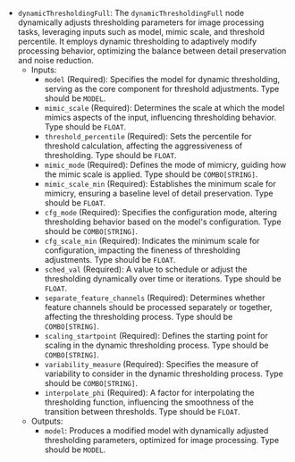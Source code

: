 - `dynamicThresholdingFull`: The `dynamicThresholdingFull` node dynamically adjusts thresholding parameters for image processing tasks, leveraging inputs such as model, mimic scale, and threshold percentile. It employs dynamic thresholding to adaptively modify processing behavior, optimizing the balance between detail preservation and noise reduction.
    - Inputs:
        - `model` (Required): Specifies the model for dynamic thresholding, serving as the core component for threshold adjustments. Type should be `MODEL`.
        - `mimic_scale` (Required): Determines the scale at which the model mimics aspects of the input, influencing thresholding behavior. Type should be `FLOAT`.
        - `threshold_percentile` (Required): Sets the percentile for threshold calculation, affecting the aggressiveness of thresholding. Type should be `FLOAT`.
        - `mimic_mode` (Required): Defines the mode of mimicry, guiding how the mimic scale is applied. Type should be `COMBO[STRING]`.
        - `mimic_scale_min` (Required): Establishes the minimum scale for mimicry, ensuring a baseline level of detail preservation. Type should be `FLOAT`.
        - `cfg_mode` (Required): Specifies the configuration mode, altering thresholding behavior based on the model's configuration. Type should be `COMBO[STRING]`.
        - `cfg_scale_min` (Required): Indicates the minimum scale for configuration, impacting the fineness of thresholding adjustments. Type should be `FLOAT`.
        - `sched_val` (Required): A value to schedule or adjust the thresholding dynamically over time or iterations. Type should be `FLOAT`.
        - `separate_feature_channels` (Required): Determines whether feature channels should be processed separately or together, affecting the thresholding process. Type should be `COMBO[STRING]`.
        - `scaling_startpoint` (Required): Defines the starting point for scaling in the dynamic thresholding process. Type should be `COMBO[STRING]`.
        - `variability_measure` (Required): Specifies the measure of variability to consider in the dynamic thresholding process. Type should be `COMBO[STRING]`.
        - `interpolate_phi` (Required): A factor for interpolating the thresholding function, influencing the smoothness of the transition between thresholds. Type should be `FLOAT`.
    - Outputs:
        - `model`: Produces a modified model with dynamically adjusted thresholding parameters, optimized for image processing. Type should be `MODEL`.
